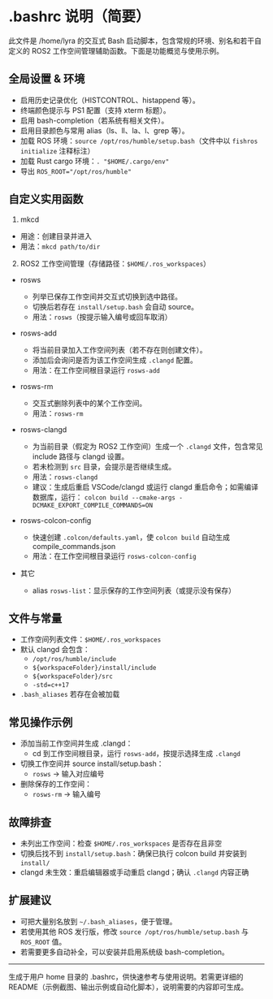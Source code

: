 # .bashrc 说明（简要）

此文件是 /home/lyra 的交互式 Bash 启动脚本，包含常规的环境、别名和若干自定义的 ROS2 工作空间管理辅助函数。下面是功能概览与使用示例。

## 全局设置 & 环境
- 启用历史记录优化（HISTCONTROL、histappend 等）。
- 终端颜色提示与 PS1 配置（支持 xterm 标题）。
- 启用 bash-completion（若系统有相关文件）。
- 启用目录颜色与常用 alias（ls、ll、la、l、grep 等）。
- 加载 ROS 环境：`source /opt/ros/humble/setup.bash`（文件中以 `fishros initialize` 注释标注）
- 加载 Rust cargo 环境：`. "$HOME/.cargo/env"`
- 导出 `ROS_ROOT="/opt/ros/humble"`

## 自定义实用函数
1. mkcd
- 用途：创建目录并进入
- 用法：`mkcd path/to/dir`

2. ROS2 工作空间管理（存储路径：`$HOME/.ros_workspaces`）
- rosws
  - 列举已保存工作空间并交互式切换到选中路径。
  - 切换后若存在 `install/setup.bash` 会自动 source。
  - 用法：`rosws`（按提示输入编号或回车取消）

- rosws-add
  - 将当前目录加入工作空间列表（若不存在则创建文件）。
  - 添加后会询问是否为该工作空间生成 `.clangd` 配置。
  - 用法：在工作空间根目录运行 `rosws-add`

- rosws-rm
  - 交互式删除列表中的某个工作空间。
  - 用法：`rosws-rm`

- rosws-clangd
  - 为当前目录（假定为 ROS2 工作空间）生成一个 `.clangd` 文件，包含常见 include 路径与 clangd 设置。
  - 若未检测到 `src` 目录，会提示是否继续生成。
  - 用法：`rosws-clangd`
  - 建议：生成后重启 VSCode/clangd 或运行 clangd 重启命令；如需编译数据库，运行：
    `colcon build --cmake-args -DCMAKE_EXPORT_COMPILE_COMMANDS=ON`

- rosws-colcon-config
  - 快速创建 `.colcon/defaults.yaml`，使 `colcon build` 自动生成 compile_commands.json
  - 用法：在工作空间根目录运行 `rosws-colcon-config`

- 其它
  - alias `rosws-list`：显示保存的工作空间列表（或提示没有保存）

## 文件与常量
- 工作空间列表文件：`$HOME/.ros_workspaces`
- 默认 clangd 会包含：
  - `/opt/ros/humble/include`
  - `${workspaceFolder}/install/include`
  - `${workspaceFolder}/src`
  - `-std=c++17`
- `.bash_aliases` 若存在会被加载

## 常见操作示例
- 添加当前工作空间并生成 .clangd：
  - cd 到工作空间根目录，运行 `rosws-add`，按提示选择生成 `.clangd`
- 切换工作空间并 source install/setup.bash：
  - `rosws` → 输入对应编号
- 删除保存的工作空间：
  - `rosws-rm` → 输入编号

## 故障排查
- 未列出工作空间：检查 `$HOME/.ros_workspaces` 是否存在且非空
- 切换后找不到 `install/setup.bash`：确保已执行 colcon build 并安装到 `install/`
- clangd 未生效：重启编辑器或手动重启 clangd；确认 `.clangd` 内容正确

## 扩展建议
- 可把大量别名放到 `~/.bash_aliases`，便于管理。
- 若使用其他 ROS 发行版，修改 `source /opt/ros/humble/setup.bash` 与 `ROS_ROOT` 值。
- 若需要更多自动补全，可以安装并启用系统级 bash-completion。

----
生成于用户 home 目录的 .bashrc，供快速参考与使用说明。若需更详细的 README（示例截图、输出示例或自动化脚本），说明需要的内容即可生成。 
